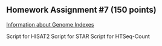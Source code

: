 ## Homework Assignment #7 (150 points)

[Information about Genome Indexes](genome_index-2025.md)

Script for HISAT2 
Script for STAR
Script for HTSeq-Count 
